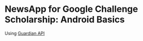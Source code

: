 # NewsApp for Google Challenge Scholarship: Android Basics
Using <a href="http://open-platform.theguardian.com/documentation/" target="_blank">Guardian API</a>
